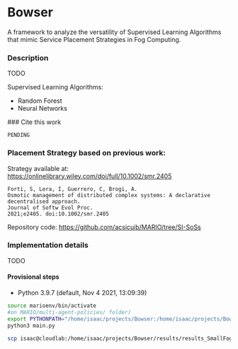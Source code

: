 # Bowser 
A framework to analyze the versatility of Supervised Learning Algorithms that mimic Service Placement Strategies in Fog Computing.

### Description
TODO

Supervised Learning Algorithms: 
- Random Forest
- Neural Networks

### Cite this work
```
PENDING
```

### Placement Strategy based on previous work:
Strategy available at: https://onlinelibrary.wiley.com/doi/full/10.1002/smr.2405
```
Forti, S, Lera, I, Guerrero, C, Brogi, A. 
Osmotic management of distributed complex systems: A declarative decentralised approach. 
Journal of Softw Evol Proc. 
2021;e2405. doi:10.1002/smr.2405
```
Repository code: https://github.com/acsicuib/MARIO/tree/SI-SoSs

### Implementation details

TODO

 
  
#### Provisional steps
- Python 3.9.7 (default, Nov  4 2021, 13:09:39)
```bash 
source marioenv/bin/activate
#on MARIO/multi-agent-policies/ folder)
export PYTHONPATH="/home/isaac/projects/Bowser:/home/isaac/projects/Bowser/environment:$PYTHONPATH"
python3 main.py

scp isaac@cloudlab:/home/isaac/projects/Bowser/results/results_SmallFog_X/samples.csv .
```